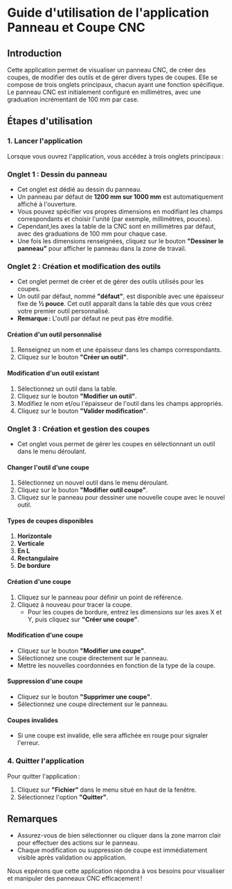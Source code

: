 # Guide d'utilisation de l'application Panneau et Coupe CNC

## Introduction
Cette application permet de visualiser un panneau CNC, de créer des coupes, de modifier des outils et de gérer divers types de coupes. Elle se compose de trois onglets principaux, chacun ayant une fonction spécifique. Le panneau CNC est initialement configuré en millimètres, avec une graduation incrémentant de 100 mm par case.

## Étapes d'utilisation

### 1. **Lancer l'application**
Lorsque vous ouvrez l'application, vous accédez à trois onglets principaux :

### Onglet 1 : **Dessin du panneau**
- Cet onglet est dédié au dessin du panneau.
- Un panneau par défaut de **1200 mm sur 1000 mm** est automatiquement affiché à l'ouverture.
- Vous pouvez spécifier vos propres dimensions en modifiant les champs correspondants et choisir l'unité (par exemple, millimètres, pouces).
- Cependant,les axes la table de la CNC sont en millimètres par défaut, avec des graduations de 100 mm pour chaque case.
- Une fois les dimensions renseignées, cliquez sur le bouton **"Dessiner le panneau"** pour afficher le panneau dans la zone de travail.

### Onglet 2 : **Création et modification des outils**
- Cet onglet permet de créer et de gérer des outils utilisés pour les coupes. 
- Un outil par défaut, nommé **"défaut"**, est disponible avec une épaisseur fixe de **½ pouce**. Cet outil apparaît dans la table dès que vous créez votre premier outil personnalisé.
- **Remarque :** L'outil par défaut ne peut pas être modifié.

#### Création d'un outil personnalisé
1. Renseignez un nom et une épaisseur dans les champs correspondants.
2. Cliquez sur le bouton **"Créer un outil"**.

#### Modification d'un outil existant
1. Sélectionnez un outil dans la table.
2. Cliquez sur le bouton **"Modifier un outil"**.
3. Modifiez le nom et/ou l'épaisseur de l'outil dans les champs appropriés.
4. Cliquez sur le bouton **"Valider modification"**.

### Onglet 3 : **Création et gestion des coupes**
- Cet onglet vous permet de gérer les coupes en sélectionnant un outil dans le menu déroulant.

#### Changer l'outil d'une coupe
1. Sélectionnez un nouvel outil dans le menu déroulant.
2. Cliquez sur le bouton **"Modifier outil coupe"**.
3. Cliquez sur le panneau pour dessiner une nouvelle coupe avec le nouvel outil.

#### Types de coupes disponibles
1. **Horizontale**
2. **Verticale**
3. **En L**
4. **Rectangulaire**
5. **De bordure**

#### Création d'une coupe
1. Cliquez sur le panneau pour définir un point de référence.
2. Cliquez à nouveau pour tracer la coupe. 
   - Pour les coupes de bordure, entrez les dimensions sur les axes X et Y, puis cliquez sur **"Créer une coupe"**.

#### Modification d'une coupe

- Cliquez sur le bouton **"Modifier une coupe"**.
- Sélectionnez une coupe directement sur le panneau.
- Mettre les nouvelles coordonnées en fonction de la type de la coupe.

#### Suppression d'une coupe

- Cliquez sur le bouton **"Supprimer une coupe"**.
- Sélectionnez une coupe directement sur le panneau.

#### Coupes invalides
- Si une coupe est invalide, elle sera affichée en rouge pour signaler l'erreur.

### 4. Quitter l'application
Pour quitter l'application :
1. Cliquez sur **"Fichier"** dans le menu situé en haut de la fenêtre.
2. Sélectionnez l'option **"Quitter"**.

## Remarques
- Assurez-vous de bien sélectionner ou cliquer dans la zone marron clair pour effectuer des actions sur le panneau.
- Chaque modification ou suppression de coupe est immédiatement visible après validation ou application.

Nous espérons que cette application répondra à vos besoins pour visualiser et manipuler des panneaux CNC efficacement !
